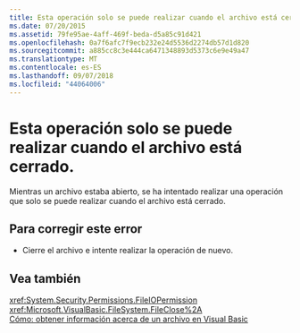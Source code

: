 ```yaml
---
title: Esta operación solo se puede realizar cuando el archivo está cerrado.
ms.date: 07/20/2015
ms.assetid: 79fe95ae-4aff-469f-beda-d5a85c91d421
ms.openlocfilehash: 0a7f6afc7f9ecb232e24d5536d2274db57d1d820
ms.sourcegitcommit: a885cc8c3e444ca6471348893d5373c6e9e49a47
ms.translationtype: MT
ms.contentlocale: es-ES
ms.lasthandoff: 09/07/2018
ms.locfileid: "44064006"
---
```

# <a name="this-operation-can-only-be-done-when-the-file-is-closed"></a>Esta operación solo se puede realizar cuando el archivo está cerrado.
Mientras un archivo estaba abierto, se ha intentado realizar una operación que solo se puede realizar cuando el archivo está cerrado.  
  
## <a name="to-correct-this-error"></a>Para corregir este error  
  
-   Cierre el archivo e intente realizar la operación de nuevo.  
  
## <a name="see-also"></a>Vea también  
 <xref:System.Security.Permissions.FileIOPermission>  
 <xref:Microsoft.VisualBasic.FileSystem.FileClose%2A>  
 [Cómo: obtener información acerca de un archivo en Visual Basic](https://msdn.microsoft.com/library/ca0720ec-f40e-4c11-9748-0ce1685c78f0)

